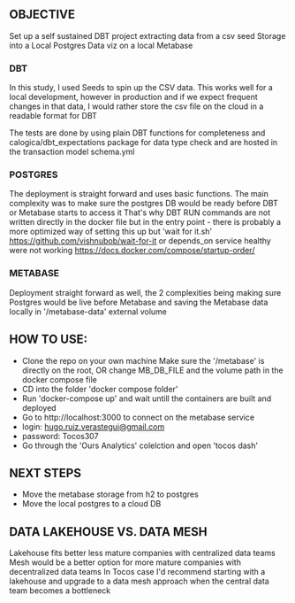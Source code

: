 
## OBJECTIVE

Set up a self sustained DBT project extracting data from a csv seed
Storage into a Local Postgres 
Data viz on a local Metabase 

### DBT 
In this study, I used Seeds to spin up the CSV data. This works well for a local development, however in production and if we expect frequent changes in that data, I would rather store the csv file on the cloud in a readable format for DBT

The tests are done by using plain DBT functions for completeness and calogica/dbt_expectations package for data type check and are hosted in the transaction model schema.yml

### POSTGRES
The deployment is straight forward and uses basic functions. The main complexity was to make sure the postgres DB would be ready before DBT or Metabase starts to access it 
That's why DBT RUN commands are not written directly in the docker file but in the entry point - there is probably a more optimized way of setting this up but 'wait for it.sh' https://github.com/vishnubob/wait-for-it or depends_on service healthy were not working https://docs.docker.com/compose/startup-order/ 

### METABASE
Deployment straight forward as well, the 2 complexities being making sure Postgres would be live before Metabase and saving the Metabase data locally in '/metabase-data' external volume

## HOW TO USE:
- Clone the repo on your own machine 
Make sure the '/metabase' is directly on the root, OR change MB_DB_FILE and the volume path in the docker compose file 
- CD into the folder 'docker compose folder' 
- Run 'docker-compose up' and wait untill the containers are built and deployed
- Go to http://localhost:3000 to connect on the metabase service
- login: hugo.ruiz.verastegui@gmail.com
- password: Tocos307
- Go through the 'Ours Analytics' colelction and open 'tocos dash'

## NEXT STEPS
- Move the metabase storage from h2 to postgres
- Move the local postgres to a cloud DB

## DATA LAKEHOUSE VS. DATA MESH
Lakehouse fits better less mature companies with centralized data teams
Mesh would be a better option for more mature companies with decentralized data teams
In Tocos case I'd recommend starting with a lakehouse and upgrade to a data mesh approach when the central data team becomes a bottleneck
